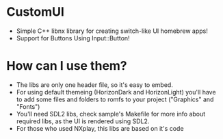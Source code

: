 # CustomUI
- Simple C++ libnx library for creating switch-like UI homebrew apps!
- Support for Buttons Using Input::Button!

# How can I use them?

- The libs are only one header file, so it's easy to embed.
- For using default themeing (HorizonDark and HorizonLight) you'll have to add some files and folders to romfs to your project ("Graphics" and "Fonts")
- You'll need SDL2 libs, check sample's Makefile for more info about required libs, as the UI is rendered using SDL2.
- For those who used NXplay, this libs are based on it's code

